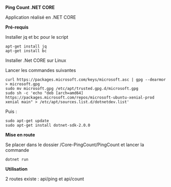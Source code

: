 **Ping Count .NET CORE**

Application réalisé en .NET CORE

**Pré-requis**

Installer jq et bc pour le script
```
apt-get install jq
apt-get install bc
```

Installer .Net CORE sur Linux

Lancer les commandes suivantes
```
curl https://packages.microsoft.com/keys/microsoft.asc | gpg --dearmor > microsoft.gpg
sudo mv microsoft.gpg /etc/apt/trusted.gpg.d/microsoft.gpg
sudo sh -c 'echo "deb [arch=amd64] https://packages.microsoft.com/repos/microsoft-ubuntu-xenial-prod xenial main" > /etc/apt/sources.list.d/dotnetdev.list'
```

Puis :

```
sudo apt-get update
sudo apt-get install dotnet-sdk-2.0.0
```


**Mise en route**

Se placer dans le dossier /Core-PingCount/PingCount
et lancer la commande 

```
dotnet run
```

**Utilisation**

2 routes existe : api/ping et api/count

 
